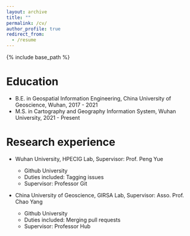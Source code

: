 ```yaml
---
layout: archive
title: ""
permalink: /cv/
author_profile: true
redirect_from:
  - /resume
---
```


{% include base_path %}

Education
======
* B.E. in Geospatial Information Engineering, China University of Geoscience, Wuhan, 2017 - 2021
* M.S. in  Cartography and Geography Information System, Wuhan University, 2021 - Present

Research experience
======
* Wuhan University, HPECIG Lab, Supervisor: Prof. Peng Yue
  * Github University
  * Duties included: Tagging issues
  * Supervisor: Professor Git

* China University of Geoscience, GIRSA Lab, Supervisor: Asso. Prof. Chao Yang
  * Github University
  * Duties included: Merging pull requests
  * Supervisor: Professor Hub
  
